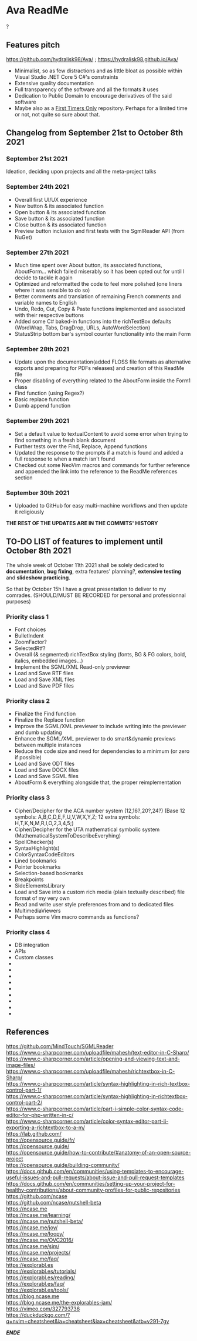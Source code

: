 # Ava ReadMe

?

## Features pitch

https://github.com/hydralisk98/Ava/ ;
https://hydralisk98.github.io/Ava/
* Minimalist, so as few distractions and as little bloat as possible within Visual Studio .NET Core 5 C#'s constraints
* Extensive quality documentation
* Full transparency of the software and all the formats it uses
* Dedication to Public Domain to encourage derivatives of the said software
* Maybe also as a [First Timers Only](https://www.firsttimersonly.com/) repository. Perhaps for a limited time or not, not quite so sure about that.

## Changelog from September 21st to October 8th 2021

### September 21st 2021

Ideation, deciding upon projects and all the meta-project talks

### September 24th 2021

* Overall first UI/UX experience
* New button & its associated function
* Open button & its associated function
* Save button & its associated function
* Close button & its associated function
* Preview button inclusion and first tests with the SgmlReader API (from NuGet)

### September 27th 2021

* Much time spent over About button, its associated functions, AboutForm... which failed miserably so it has been opted out for until I decide to tackle it again
* Optimized and reformatted the code to feel more polished (one liners where it was sensible to do so)
* Better comments and translation of remaining French comments and variable names to English 
* Undo, Redo, Cut, Copy & Paste functions implemented and associated with their respective buttons
* Added some C# baked-in functions into the richTextBox defaults (WordWrap, Tabs, DragDrop, URLs, AutoWordSelection)
* StatusStrip bottom bar's symbol counter functionality into the main Form

### September 28th 2021

* Update upon the documentation(added FLOSS file formats as alternative exports and preparing for PDFs releases) and creation of this ReadMe file
* Proper disabling of everything related to the AboutForm inside the Form1 class
* Find function (using Regex?)
* Basic replace function
* Dumb append function

### September 29th 2021

* Set a default value to textualContent to avoid some error when trying to find something in a fresh blank document
* Further tests over the Find, Replace, Append functions
* Updated the response to the prompts if a match is found and added a full response to when a match isn't found
* Checked out some NeoVim macros and commands for further reference and appended the link into the reference to the ReadMe references section

### September 30th 2021

* Uploaded to GitHub for easy multi-machine workflows and then update it religiously<br />

**THE REST OF THE UPDATES ARE IN THE COMMITS' HISTORY**

## TO-DO LIST of features to implement until October 8th 2021

The whole week of October 11th 2021 shall be solely dedicated to **documentation**, **bug fixing**, extra features' planning?, **extensive testing** and **slideshow practicing**.

So that by October 15h I have a great presentation to deliver to my comrades. (SHOULD/MUST BE RECORDED for personal and professionnal purposes)

### Priority class 1

* Font choices
* BulletIndent
* ZoomFactor?
* SelectedRtf?
* Overall (& segmented) richTextBox styling
(fonts, BG & FG colors, bold, italics, embedded images...)
* Implement the SGML/XML Read-only previewer
* Load and Save RTF files
* Load and Save XML files
* Load and Save PDF files

### Priority class 2

* Finalize the Find function
* Finalize the Replace function
* Improve the SGML/XML previewer to include writing into the previewer and dumb updating
* Enhance the SGML/XML previewer to do smart&dynamic previews between multiple instances
* Reduce the code size and need for dependencies to a minimum (or zero if possible)
* Load and Save ODT files
* Load and Save DOCX files
* Load and Save SGML files
* AboutForm & everything alongside that, the proper reimplementation

### Priority class 3

* Cipher/Decipher for the ACA number system (12,16?,20?,24?) (Base 12 symbols: A,B,C,D,E,F,U,V,W,X,Y,Z; 12 extra symbols: H,T,K,N,M,R,I,O,2,3,4,5;)
* Cipher/Decipher for the UTA mathematical symbolic system (MathematicalSystemToDescribeEveryhing)
* SpellChecker(s)
* SyntaxHighlight(s)
* ColorSyntaxCodeEditors
* Lined bookmarks
* Pointer bookmarks
* Selection-based bookmarks
* Breakpoints
* SideElementsLibrary
* Load and Save into a custom rich media (plain textually described) file format of my very own
* Read and write user style preferences from and to dedicated files
* MultimediaViewers
* Perhaps some Vim macro commands as functions?

### Priority class 4

* DB integration
* APIs
* Custom classes
* 
* 
* 
* 
* 
* 
* 
* 
* 

## References

https://github.com/MindTouch/SGMLReader  
https://www.c-sharpcorner.com/uploadfile/mahesh/text-editor-in-C-Sharp/  
https://www.c-sharpcorner.com/article/opening-and-viewing-text-and-image-files/  
https://www.c-sharpcorner.com/uploadfile/mahesh/richtextbox-in-C-Sharp/  
https://www.c-sharpcorner.com/article/syntax-highlighting-in-rich-textbox-control-part-1/  
https://www.c-sharpcorner.com/article/syntax-highlighting-in-richtextbox-control-part-2/  
https://www.c-sharpcorner.com/article/part-i-simple-color-syntax-code-editor-for-php-written-in-c/  
https://www.c-sharpcorner.com/article/color-syntax-editor-part-ii-exporting-a-richtextbox-to-a-m/  
https://lab.github.com/  
https://opensource.guide/fr/  
https://opensource.guide/  
https://opensource.guide/how-to-contribute/#anatomy-of-an-open-source-project  
https://opensource.guide/building-community/  
https://docs.github.com/en/communities/using-templates-to-encourage-useful-issues-and-pull-requests/about-issue-and-pull-request-templates  
https://docs.github.com/en/communities/setting-up-your-project-for-healthy-contributions/about-community-profiles-for-public-repositories  
https://github.com/ncase  
https://github.com/ncase/nutshell-beta  
https://ncase.me  
https://ncase.me/learning/  
https://ncase.me/nutshell-beta/  
https://ncase.me/joy/  
https://ncase.me/loopy/  
https://ncase.me/OVC2016/  
https://ncase.me/sim/  
https://ncase.me/projects/  
https://ncase.me/faq/  
https://explorabl.es  
https://explorabl.es/tutorials/  
https://explorabl.es/reading/  
https://explorabl.es/faq/  
https://explorabl.es/tools/  
https://blog.ncase.me  
https://blog.ncase.me/the-explorables-jam/  
https://vimeo.com/327793736  
https://duckduckgo.com/?q=nvim+cheatsheet&ia=cheatsheet&iax=cheatsheet&atb=v291-7gy

***ENDE***